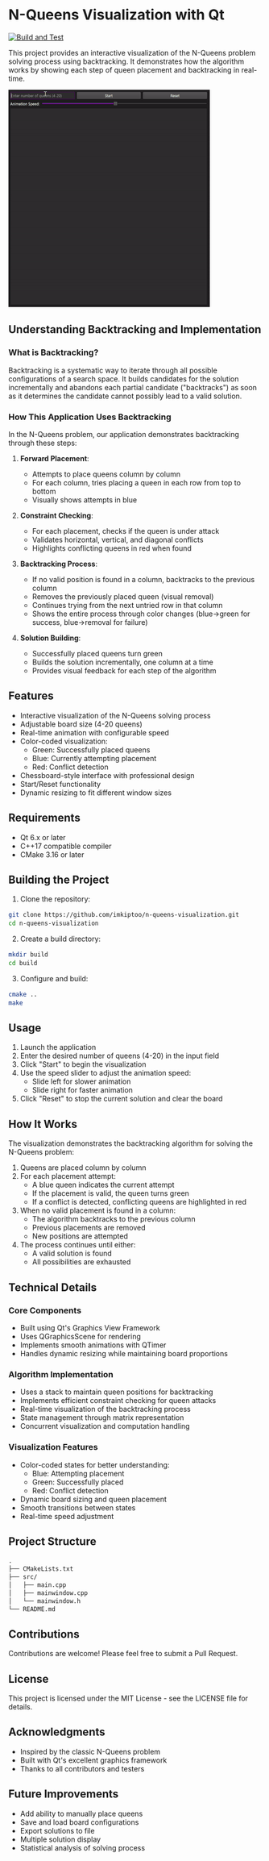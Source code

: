 # N-Queens Visualization with Qt
[![Build and Test](https://github.com/imkiptoo/n-queens-visualization/actions/workflows/build.yml/badge.svg?branch=main)](https://github.com/imkiptoo/n-queens-visualization/actions/workflows/build.yml)

This project provides an interactive visualization of the N-Queens problem solving process using backtracking. It demonstrates how the algorithm works by showing each step of queen placement and backtracking in real-time.

![N-Queens Solver Visualization](docs/nqueens.gif)

## Understanding Backtracking and Implementation

### What is Backtracking?
Backtracking is a systematic way to iterate through all possible configurations of a search space. It builds candidates for the solution incrementally and abandons each partial candidate ("backtracks") as soon as it determines the candidate cannot possibly lead to a valid solution.

### How This Application Uses Backtracking
In the N-Queens problem, our application demonstrates backtracking through these steps:

1. **Forward Placement**:
    - Attempts to place queens column by column
    - For each column, tries placing a queen in each row from top to bottom
    - Visually shows attempts in blue

2. **Constraint Checking**:
    - For each placement, checks if the queen is under attack
    - Validates horizontal, vertical, and diagonal conflicts
    - Highlights conflicting queens in red when found

3. **Backtracking Process**:
    - If no valid position is found in a column, backtracks to the previous column
    - Removes the previously placed queen (visual removal)
    - Continues trying from the next untried row in that column
    - Shows the entire process through color changes (blue→green for success, blue→removal for failure)

4. **Solution Building**:
    - Successfully placed queens turn green
    - Builds the solution incrementally, one column at a time
    - Provides visual feedback for each step of the algorithm

## Features

- Interactive visualization of the N-Queens solving process
- Adjustable board size (4-20 queens)
- Real-time animation with configurable speed
- Color-coded visualization:
    - Green: Successfully placed queens
    - Blue: Currently attempting placement
    - Red: Conflict detection
- Chessboard-style interface with professional design
- Start/Reset functionality
- Dynamic resizing to fit different window sizes

## Requirements

- Qt 6.x or later
- C++17 compatible compiler
- CMake 3.16 or later

## Building the Project

1. Clone the repository:
```bash
git clone https://github.com/imkiptoo/n-queens-visualization.git
cd n-queens-visualization
```

2. Create a build directory:
```bash
mkdir build
cd build
```

3. Configure and build:
```bash
cmake ..
make
```

## Usage

1. Launch the application
2. Enter the desired number of queens (4-20) in the input field
3. Click "Start" to begin the visualization
4. Use the speed slider to adjust the animation speed:
    - Slide left for slower animation
    - Slide right for faster animation
5. Click "Reset" to stop the current solution and clear the board

## How It Works

The visualization demonstrates the backtracking algorithm for solving the N-Queens problem:

1. Queens are placed column by column
2. For each placement attempt:
    - A blue queen indicates the current attempt
    - If the placement is valid, the queen turns green
    - If a conflict is detected, conflicting queens are highlighted in red
3. When no valid placement is found in a column:
    - The algorithm backtracks to the previous column
    - Previous placements are removed
    - New positions are attempted
4. The process continues until either:
    - A valid solution is found
    - All possibilities are exhausted

## Technical Details

### Core Components
- Built using Qt's Graphics View Framework
- Uses QGraphicsScene for rendering
- Implements smooth animations with QTimer
- Handles dynamic resizing while maintaining board proportions

### Algorithm Implementation
- Uses a stack to maintain queen positions for backtracking
- Implements efficient constraint checking for queen attacks
- Real-time visualization of the backtracking process
- State management through matrix representation
- Concurrent visualization and computation handling

### Visualization Features
- Color-coded states for better understanding:
    - Blue: Attempting placement
    - Green: Successfully placed
    - Red: Conflict detection
- Dynamic board sizing and queen placement
- Smooth transitions between states
- Real-time speed adjustment

## Project Structure

```
.
├── CMakeLists.txt
├── src/
│   ├── main.cpp
│   ├── mainwindow.cpp
│   └── mainwindow.h
└── README.md
```

## Contributions

Contributions are welcome! Please feel free to submit a Pull Request.

## License

This project is licensed under the MIT License - see the LICENSE file for details.

## Acknowledgments

- Inspired by the classic N-Queens problem
- Built with Qt's excellent graphics framework
- Thanks to all contributors and testers

## Future Improvements

- Add ability to manually place queens
- Save and load board configurations
- Export solutions to file
- Multiple solution display
- Statistical analysis of solving process